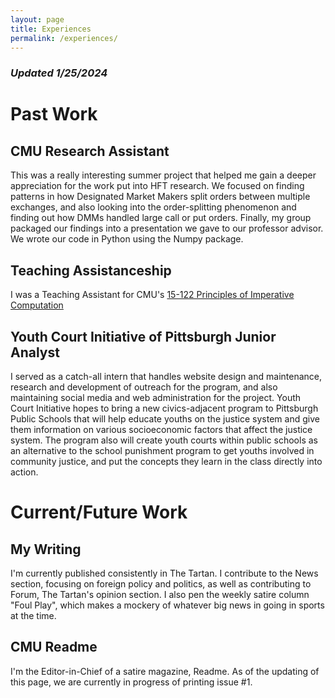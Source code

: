 ```yaml
---
layout: page
title: Experiences
permalink: /experiences/
---
```


### *Updated 1/25/2024*

# Past Work

## CMU Research Assistant

This was a really interesting summer project that helped me gain a deeper appreciation for the work put into HFT research. We focused on finding patterns in how Designated Market Makers split orders between multiple exchanges, and also looking into the order-splitting phenomenon and finding out how DMMs handled large call or put orders. Finally, my group packaged our findings into a presentation we gave to our professor advisor. We wrote our code in Python using the Numpy package.

## Teaching Assistanceship

I was a Teaching Assistant for CMU's [15-122 Principles of Imperative Computation][15122]

## Youth Court Initiative of Pittsburgh Junior Analyst

I served as a catch-all intern that handles website design and maintenance, research and development of outreach for the program, and also maintaining social media and web administration for the project. Youth Court Initiative hopes to bring a new civics-adjacent program to Pittsburgh Public Schools that will help educate youths on the justice system and give them information on various socioeconomic factors that affect the justice system. The program also will create youth courts within public schools as an alternative to the school punishment program to get youths involved in community justice, and put the concepts they learn in the class directly into action.

# Current/Future Work

## My Writing

I'm currently published consistently in The Tartan. I contribute to the News section, focusing on foreign policy and politics, as well as contributing to Forum, The Tartan's opinion section. I also pen the weekly satire column "Foul Play", which makes a mockery of whatever big news in going in sports at the time.

## CMU Readme

I'm the Editor-in-Chief of a satire magazine, Readme. As of the updating of this page, we are currently in progress of printing issue #1.




[15122]: http://www.cs.cmu.edu/~15122/